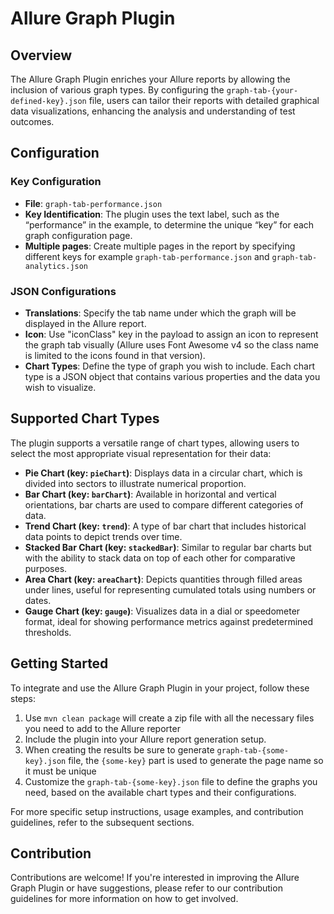 # Allure Graph Plugin

## Overview

The Allure Graph Plugin enriches your Allure reports by allowing the inclusion of various graph types. By configuring the `graph-tab-{your-defined-key}.json` file, users can tailor their reports with detailed graphical data visualizations, enhancing the analysis and understanding of test outcomes.

## Configuration

### Key Configuration

- **File**: `graph-tab-performance.json`
- **Key Identification**: The plugin uses the text label, such as the “performance” in the example, to determine the unique “key” for each graph configuration page.
- **Multiple pages**: Create multiple pages in the report by specifying different keys for example `graph-tab-performance.json` and `graph-tab-analytics.json`

### JSON Configurations

- **Translations**: Specify the tab name under which the graph will be displayed in the Allure report.
- **Icon**: Use "iconClass" key in the payload to assign an icon to represent the graph tab visually (Allure uses Font Awesome v4 so the class name is limited to the icons found in that version).
- **Chart Types**: Define the type of graph you wish to include. Each chart type is a JSON object that contains various properties and the data you wish to visualize.

## Supported Chart Types

The plugin supports a versatile range of chart types, allowing users to select the most appropriate visual representation for their data:

- **Pie Chart (key: `pieChart`)**: Displays data in a circular chart, which is divided into sectors to illustrate numerical proportion.
- **Bar Chart (key: `barChart`)**: Available in horizontal and vertical orientations, bar charts are used to compare different categories of data.
- **Trend Chart (key: `trend`)**: A type of bar chart that includes historical data points to depict trends over time.
- **Stacked Bar Chart (key: `stackedBar`)**: Similar to regular bar charts but with the ability to stack data on top of each other for comparative purposes.
- **Area Chart (key: `areaChart`)**: Depicts quantities through filled areas under lines, useful for representing cumulated totals using numbers or dates.
- **Gauge Chart (key: `gauge`)**: Visualizes data in a dial or speedometer format, ideal for showing performance metrics against predetermined thresholds.

## Getting Started

To integrate and use the Allure Graph Plugin in your project, follow these steps:

1. Use `mvn clean package` will create a zip file with all the necessary files you need to add to the Allure reporter
2. Include the plugin into your Allure report generation setup.
3. When creating the results be sure to generate `graph-tab-{some-key}.json` file, the `{some-key}` part is used to generate the page name so it must be unique
4. Customize the `graph-tab-{some-key}.json` file to define the graphs you need, based on the available chart types and their configurations.

For more specific setup instructions, usage examples, and contribution guidelines, refer to the subsequent sections.

## Contribution

Contributions are welcome! If you're interested in improving the Allure Graph Plugin or have suggestions, please refer to our contribution guidelines for more information on how to get involved.
